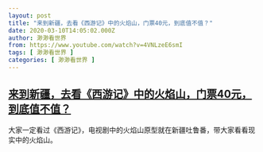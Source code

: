 ```yaml
---
layout: post
title: "来到新疆，去看《西游记》中的火焰山，门票40元，到底值不值？"
date: 2020-03-10T14:05:02.000Z
author: 渺渺看世界
from: https://www.youtube.com/watch?v=4VNLzeE6smI
tags: [ 渺渺看世界 ]
categories: [ 渺渺看世界 ]
---
```

<!--1583849102000-->
[来到新疆，去看《西游记》中的火焰山，门票40元，到底值不值？](https://www.youtube.com/watch?v=4VNLzeE6smI)
------

<div>
大家一定看过《西游记》，电视剧中的火焰山原型就在新疆吐鲁番，带大家看看现实中的火焰山。
</div>
